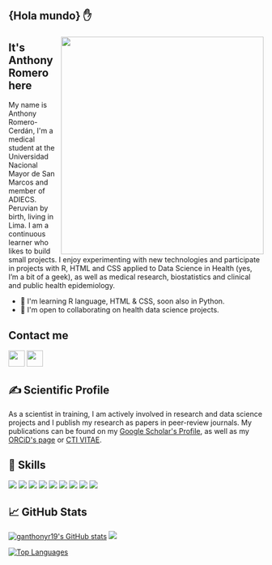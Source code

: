 <!-- This README.md is based on README from @Pratham31 (https://github.com/Pratham31) and @Psotob (https://github.com/psotob) -->

<h2>{Hola mundo} ✋ <!--<img src="https://github.com/ganthonyr19/ganthonyr19/blob/main/wave.gif" width="30px"> </h2>-->

<img src="https://github.com/ganthonyr/ganthonyr/blob/main/final.gif" height="430" width="400" align="right"></img>

## It's Anthony Romero here 
My name is Anthony Romero-Cerdán, I'm a medical student at the Universidad Nacional Mayor de San Marcos and member of ADIECS. Peruvian by birth, living in Lima. I am a continuous learner who likes to build small projects. I enjoy experimenting with new technologies and participate in projects with R, HTML and CSS applied to Data Science in Health (yes, I’m a bit of a geek), as well as medical research, biostatistics and clinical and public health epidemiology.

* 🧠 I'm learning R language, HTML & CSS, soon also in Python.
* 🤝 I'm open to collaborating on health data science projects.

##  Contact me
<a href="https://www.linkedin.com/in/garomeroc" target="_blank" rel="noreferrer"><img src="https://raw.githubusercontent.com/danielcranney/readme-generator/main/public/icons/socials/linkedin.svg" width="32" height="32" /></a> <a href="https://x.com/ganthonyrc" target="_blank" rel="noreferrer"><img src="https://raw.githubusercontent.com/danielcranney/readme-generator/main/public/icons/socials/twitter.svg" width="32" height="32" /></a></p>

## &#x270d; Scientific Profile

As a scientist in training, I am actively involved in research and data science projects and I publish my research as papers in peer-review journals. My publications can be found on my [Google Scholar's Profile](https://scholar.google.com/citations?user=bSpylR0AAAAJ&hl=es), as well as my [ORCiD's page](https://orcid.org/0000-0001-6342-647X) or [CTI VITAE](https://ctivitae.concytec.gob.pe/appDirectorioCTI/VerDatosInvestigador.do?id_investigador=138155). 

## 🔧 Skills

![](https://img.shields.io/badge/Code-R%20project-informational?style=flat&logo=R&logoColor=white&color=276DC3)
![](https://img.shields.io/badge/Code-RStudio-informational?style=flat&logo=RStudio&logoColor=white&color=75AADB)
![](https://img.shields.io/badge/Code-Git-informational?style=flat&logo=git&logoColor=white&color=F05032)
![](https://img.shields.io/badge/Tools-GitHub-informational?style=flat&logo=github&logoColor=white&color=181717)
![](https://img.shields.io/badge/Tools-Zotero-informational?style=flat&logo=zotero&logoColor=white&color=CC2936)
![](https://img.shields.io/badge/Tools-Mendeley-informational?style=flat&logo=mendeley&logoColor=white&color=A51C30)
![](https://img.shields.io/badge/Code-HTML-informational?style=flat&logo=html5&logoColor=white&color=E34F26)
![](https://img.shields.io/badge/Code-CSS-informational?style=flat&logo=css3&logoColor=white&color=1572B6)
![](https://img.shields.io/badge/Code-Stata-informational?style=flat&logoColor=white&color=0093D0)


## &#x1f4c8; GitHub Stats

<a href="http://www.github.com/ganthonyr19"><img src="https://github-readme-stats.vercel.app/api?username=ganthonyr19&show_icons=true&hide=&count_private=true&title_color=0891b2&text_color=ffffff&icon_color=0891b2&bg_color=1c1917&hide_border=true&show_icons=true" alt="ganthonyr19's GitHub stats" /></a>
<a href="http://www.github.com/ganthonyr19"><img src="https://github-readme-streak-stats.herokuapp.com/?user=ganthonyr19&stroke=ffffff&background=1c1917&ring=0891b2&fire=0891b2&currStreakNum=ffffff&currStreakLabel=0891b2&sideNums=ffffff&sideLabels=ffffff&dates=ffffff&hide_border=true" /></a>

<!--<a href="http://www.github.com/ganthonyr19"><img src="https://activity-graph.herokuapp.com/graph?username=ganthonyr19&bg_color=1c1917&color=ffffff&line=0891b2&point=ffffff&area_color=1c1917&area=true&hide_border=true&custom_title=GitHub%20Commits%20Graph" alt="GitHub Commits Graph" /></a>-->

<a href="https://github.com/ganthonyr" align="left"><img src="https://github-readme-stats.vercel.app/api/top-langs/?username=ganthonyr&langs_count=10&title_color=0891b2&text_color=ffffff&icon_color=0891b2&bg_color=1c1917&hide_border=true&locale=en&custom_title=Top%20%Languages" alt="Top Languages" /></a>

<!-- Resources -->
<!-- Icons: https://simpleicons.org/ -->
<!-- GitHub Stats: https://github.com/anuraghazra/github-readme-stats -->
<!-- Emojis: https://emojipedia.org/emoji/ -->
<!-- HTML Emojis: https://www.fileformat.info/index.htm -->
<!-- Awesome GitHub Profile README: https://github.com/kautukkundan/Awesome-Profile-README-templates -->
